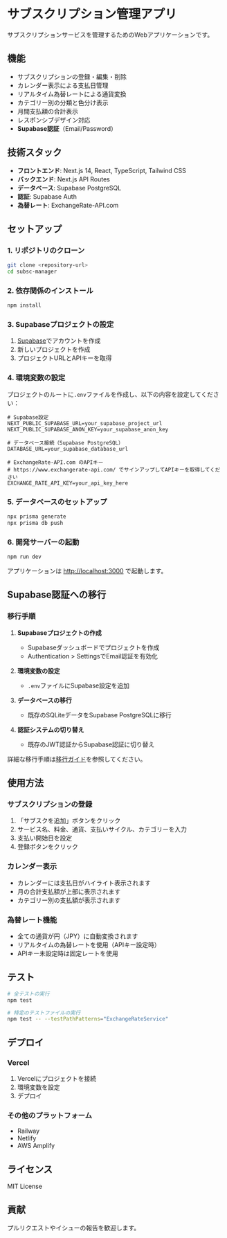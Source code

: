 # サブスクリプション管理アプリ

サブスクリプションサービスを管理するためのWebアプリケーションです。

## 機能

- サブスクリプションの登録・編集・削除
- カレンダー表示による支払日管理
- リアルタイム為替レートによる通貨変換
- カテゴリー別の分類と色分け表示
- 月間支払額の合計表示
- レスポンシブデザイン対応
- **Supabase認証**（Email/Password）

## 技術スタック

- **フロントエンド**: Next.js 14, React, TypeScript, Tailwind CSS
- **バックエンド**: Next.js API Routes
- **データベース**: Supabase PostgreSQL
- **認証**: Supabase Auth
- **為替レート**: ExchangeRate-API.com

## セットアップ

### 1. リポジトリのクローン

```bash
git clone <repository-url>
cd subsc-manager
```

### 2. 依存関係のインストール

```bash
npm install
```

### 3. Supabaseプロジェクトの設定

1. [Supabase](https://supabase.com)でアカウントを作成
2. 新しいプロジェクトを作成
3. プロジェクトURLとAPIキーを取得

### 4. 環境変数の設定

プロジェクトのルートに`.env`ファイルを作成し、以下の内容を設定してください：

```env
# Supabase設定
NEXT_PUBLIC_SUPABASE_URL=your_supabase_project_url
NEXT_PUBLIC_SUPABASE_ANON_KEY=your_supabase_anon_key

# データベース接続（Supabase PostgreSQL）
DATABASE_URL=your_supabase_database_url

# ExchangeRate-API.com のAPIキー
# https://www.exchangerate-api.com/ でサインアップしてAPIキーを取得してください
EXCHANGE_RATE_API_KEY=your_api_key_here
```

### 5. データベースのセットアップ

```bash
npx prisma generate
npx prisma db push
```

### 6. 開発サーバーの起動

```bash
npm run dev
```

アプリケーションは <http://localhost:3000> で起動します。

## Supabase認証への移行

### 移行手順

1. **Supabaseプロジェクトの作成**
   - Supabaseダッシュボードでプロジェクトを作成
   - Authentication > SettingsでEmail認証を有効化

2. **環境変数の設定**
   - `.env`ファイルにSupabase設定を追加

3. **データベースの移行**
   - 既存のSQLiteデータをSupabase PostgreSQLに移行

4. **認証システムの切り替え**
   - 既存のJWT認証からSupabase認証に切り替え

詳細な移行手順は[移行ガイド](./MIGRATION_GUIDE.md)を参照してください。

## 使用方法

### サブスクリプションの登録

1. 「サブスクを追加」ボタンをクリック
2. サービス名、料金、通貨、支払いサイクル、カテゴリーを入力
3. 支払い開始日を設定
4. 登録ボタンをクリック

### カレンダー表示

- カレンダーには支払日がハイライト表示されます
- 月の合計支払額が上部に表示されます
- カテゴリー別の支払額が表示されます

### 為替レート機能

- 全ての通貨が円（JPY）に自動変換されます
- リアルタイムの為替レートを使用（APIキー設定時）
- APIキー未設定時は固定レートを使用

## テスト

```bash
# 全テストの実行
npm test

# 特定のテストファイルの実行
npm test -- --testPathPatterns="ExchangeRateService"
```

## デプロイ

### Vercel

1. Vercelにプロジェクトを接続
2. 環境変数を設定
3. デプロイ

### その他のプラットフォーム

- Railway
- Netlify
- AWS Amplify

## ライセンス

MIT License

## 貢献

プルリクエストやイシューの報告を歓迎します。
